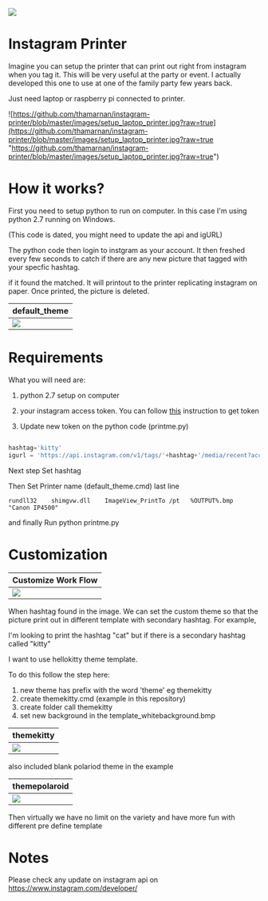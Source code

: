![](http://cdn.dnaindia.com/sites/default/files/styles/half/public/2016/05/12/459466-instagram-new-logo.jpg)
# Instagram Printer

Imagine you can setup the printer that can print out right from instagram when you tag it. This will be very useful at the party or event. I actually developed this one to use at one of the family party few years back.

Just need laptop or raspberry pi connected to printer.

![https://github.com/thamarnan/instagram-printer/blob/master/images/setup_laptop_printer.jpg?raw=true](https://github.com/thamarnan/instagram-printer/blob/master/images/setup_laptop_printer.jpg?raw=true "https://github.com/thamarnan/instagram-printer/blob/master/images/setup_laptop_printer.jpg?raw=true")

# How it works?
First you need to setup python to run on computer. In this case I'm using python 2.7 running on Windows.

(This code is dated, you might need to update the api and igURL)

The python code then login to instgram as your account.
It then freshed every few seconds to catch if there are any new picture that tagged with your specfic hashtag.

if it found the matched. It will printout to the printer replicating instagram on paper. Once printed, the picture is deleted.

| default_theme     |
| ---      |
| ![](https://github.com/thamarnan/instagram-printer/blob/master/images/default_theme.jpg?raw=true) |

# Requirements
What you will need are:
1. python 2.7 setup on computer
2. your instagram access token. You can follow [this](https://elfsight.com/blog/2016/05/how-to-get-instagram-access-token/ "this") instruction to get token

3. Update new token on the python code (printme.py)

````python

hashtag='kitty'
igurl = 'https://api.instagram.com/v1/tags/'+hashtag+'/media/recent?access_token=xxxxxxxxxxxxxxxxxxxxxxxxxxxxxxxxxxxxxxxxxxx'

````
Next step Set hashtag

Then Set Printer name (default_theme.cmd) last line

`rundll32    shimgvw.dll    ImageView_PrintTo /pt   %OUTPUT%.bmp  "Canon IP4500"`

and finally Run python printme.py

# Customization
| Customize Work Flow     |
| ---      |
| ![](https://github.com/thamarnan/instagram-printer/blob/master/images/printme_diagram.jpg?raw=true) |

When hashtag found in the image.
We can set the custom theme so that the picture print out in different template with secondary hashtag. For example,

I'm looking to print the hashtag "cat"
but if there is a secondary hashtag called "kitty"

I want to use hellokitty theme template.

To do this follow the step here:
1. new theme has prefix with the word 'theme' eg themekitty
2. create themekitty.cmd (example in this repository)
3. create folder call themekitty
4. set new background in the template_whitebackground.bmp

| themekitty     |
| ---      |
| ![](https://github.com/thamarnan/instagram-printer/blob/master/images/themekitty.jpg?raw=true) |

also included blank polariod theme in the example

| themepolaroid     |
| ---      |
| ![](https://github.com/thamarnan/instagram-printer/blob/master/images/themepolaroid.jpg?raw=true) |

Then virtually we have no limit on the variety
and have more fun with different pre define template

# Notes
Please check any update on instagram api on
https://www.instagram.com/developer/


